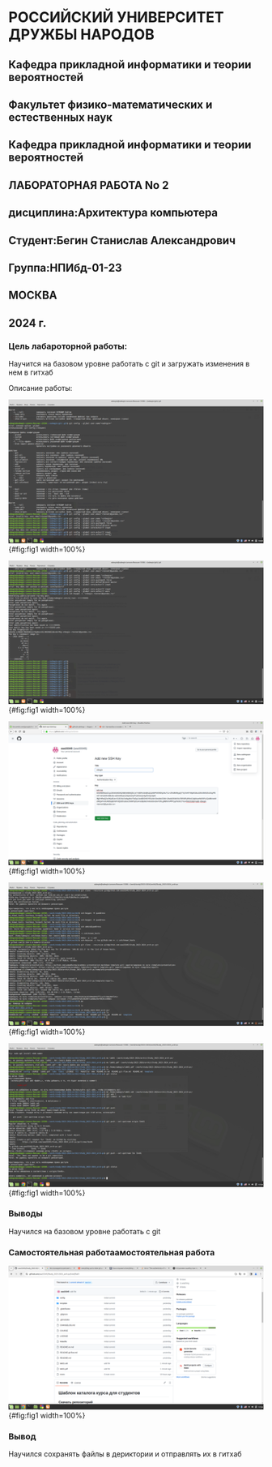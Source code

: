 # РОССИЙСКИЙ УНИВЕРСИТЕТ ДРУЖБЫ НАРОДОВ 
## Кафедра прикладной информатики и теории вероятностей
## Факультет физико-математических и естественных наук
## Кафедра прикладной информатики и теории вероятностей
## ЛАБОРАТОРНАЯ РАБОТА No 2
## дисциплина:Архитектура компьютера
## Студент:Бегин Станислав Александрович
## Группа:НПИбд-01-23
## МОСКВА
## 2024 г.


### Цель лабароторной работы:
Научится на базовом уровне работать с git и загружать изменения в нем в гитхаб

Описание работы:

![Настроил git](image/1.png){#fig:fig1 width=100%}

![Сгенерировал ключ, и закрепил его на гитхабе](image/2.png){#fig:fig1 width=100%}

![](image/3.png){#fig:fig1 width=100%}

![Клонтровал директорий](image/4.png){#fig:fig1 width=100%}

![Создал и соединил ветки lbs и lbs01](image/5.png){#fig:fig1 width=100%}

### Выводы

Научился на базовом уровне работать с git 

### Cамостоятельная работаамостоятельная работа  

![Загрузил 1 лабораторную на гитхаб, вторую загружупосле создания.](image/6.png){#fig:fig1 width=100%}

### Вывод
Научился сохранять файлы в дериктории и отправлять их в гитхаб

